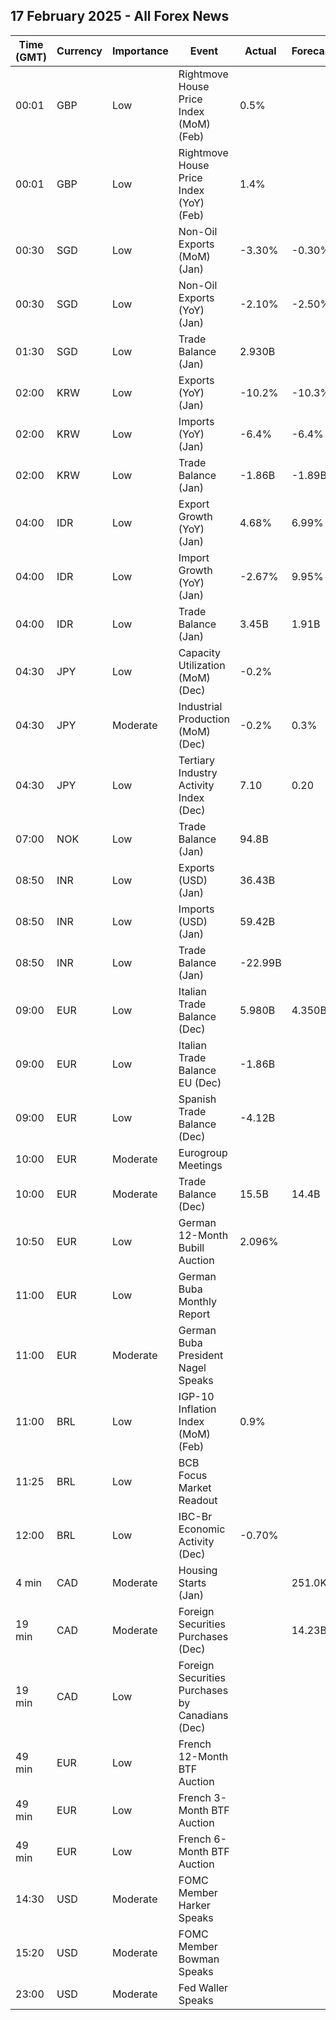 ## 17 February 2025 - All Forex News

| Time (GMT) | Currency | Importance | Event | Actual | Forecast | Previous |
|------|----------|------------|-------|--------|----------|----------|
| 00:01 | GBP | Low | Rightmove House Price Index (MoM) (Feb) | 0.5% |  | 1.7% |
| 00:01 | GBP | Low | Rightmove House Price Index (YoY) (Feb) | 1.4% |  | 1.8% |
| 00:30 | SGD | Low | Non-Oil Exports (MoM) (Jan) | -3.30% | -0.30% | 1.30% |
| 00:30 | SGD | Low | Non-Oil Exports (YoY) (Jan) | -2.10% | -2.50% | 9.00% |
| 01:30 | SGD | Low | Trade Balance (Jan) | 2.930B |  | 3.800B |
| 02:00 | KRW | Low | Exports (YoY) (Jan) | -10.2% | -10.3% | 6.6% |
| 02:00 | KRW | Low | Imports (YoY) (Jan) | -6.4% | -6.4% | 3.3% |
| 02:00 | KRW | Low | Trade Balance (Jan) | -1.86B | -1.89B | 6.49B |
| 04:00 | IDR | Low | Export Growth (YoY) (Jan) | 4.68% | 6.99% | 4.78% |
| 04:00 | IDR | Low | Import Growth (YoY) (Jan) | -2.67% | 9.95% | 11.07% |
| 04:00 | IDR | Low | Trade Balance (Jan) | 3.45B | 1.91B | 2.24B |
| 04:30 | JPY | Low | Capacity Utilization (MoM) (Dec) | -0.2% |  | -1.9% |
| 04:30 | JPY | Moderate | Industrial Production (MoM) (Dec) | -0.2% | 0.3% | -2.2% |
| 04:30 | JPY | Low | Tertiary Industry Activity Index (Dec) | 7.10 | 0.20 | -1.20 |
| 07:00 | NOK | Low | Trade Balance (Jan) | 94.8B |  | 83.2B |
| 08:50 | INR | Low | Exports (USD) (Jan) | 36.43B |  | 38.01B |
| 08:50 | INR | Low | Imports (USD) (Jan) | 59.42B |  | 59.95B |
| 08:50 | INR | Low | Trade Balance (Jan) | -22.99B |  | -21.94B |
| 09:00 | EUR | Low | Italian Trade Balance (Dec) | 5.980B | 4.350B | 3.995B |
| 09:00 | EUR | Low | Italian Trade Balance EU (Dec) | -1.86B |  | -2.04B |
| 09:00 | EUR | Low | Spanish Trade Balance (Dec) | -4.12B |  | -5.13B |
| 10:00 | EUR | Moderate | Eurogroup Meetings |  |  |  |
| 10:00 | EUR | Moderate | Trade Balance (Dec) | 15.5B | 14.4B | 16.0B |
| 10:50 | EUR | Low | German 12-Month Bubill Auction | 2.096% |  | 2.402% |
| 11:00 | EUR | Low | German Buba Monthly Report |  |  |  |
| 11:00 | EUR | Moderate | German Buba President Nagel Speaks |  |  |  |
| 11:00 | BRL | Low | IGP-10 Inflation Index (MoM) (Feb) | 0.9% |  | 0.5% |
| 11:25 | BRL | Low | BCB Focus Market Readout |  |  |  |
| 12:00 | BRL | Low | IBC-Br Economic Activity (Dec) | -0.70% |  | 0.10% |
| 4 min | CAD | Moderate | Housing Starts (Jan) |  | 251.0K | 231.5K |
| 19 min | CAD | Moderate | Foreign Securities Purchases (Dec) |  | 14.23B | 16.40B |
| 19 min | CAD | Low | Foreign Securities Purchases by Canadians (Dec) |  |  | 17.850B |
| 49 min | EUR | Low | French 12-Month BTF Auction |  |  | 2.224% |
| 49 min | EUR | Low | French 3-Month BTF Auction |  |  | 2.450% |
| 49 min | EUR | Low | French 6-Month BTF Auction |  |  | 2.358% |
| 14:30 | USD | Moderate | FOMC Member Harker Speaks |  |  |  |
| 15:20 | USD | Moderate | FOMC Member Bowman Speaks |  |  |  |
| 23:00 | USD | Moderate | Fed Waller Speaks |  |  |  |
